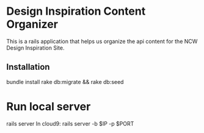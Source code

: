 # Design Inspiration Content Organizer
This is a rails application that helps us organize the api content for the NCW Design Inspiration Site.

## Installation
bundle install
rake db:migrate && rake db:seed

# Run local server
rails server
In cloud9: rails server -b $IP -p $PORT
